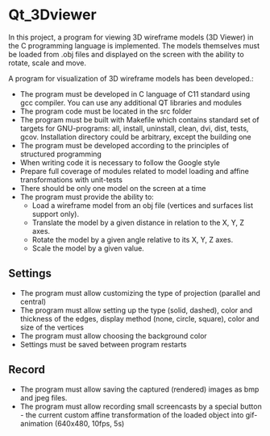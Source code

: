 # Qt_3Dviewer
In this project, a program for viewing 3D wireframe models (3D Viewer) in the C programming language is implemented. The models themselves must be loaded from .obj files and displayed on the screen with the ability to rotate, scale and move.

A program for visualization of 3D wireframe models has been developed.:

- The program must be developed in C language of C11 standard using gcc compiler. You can use any additional QT libraries and modules
- The program code must be located in the src folder
- The program must be built with Makefile which contains standard set of targets for GNU-programs: all, install, uninstall, clean, dvi, dist, tests, gcov. Installation directory could be arbitrary, except the building one
- The program must be developed according to the principles of structured programming
- When writing code it is necessary to follow the Google style
- Prepare full coverage of modules related to model loading and affine transformations with unit-tests
- There should be only one model on the screen at a time
- The program must provide the ability to:
    - Load a wireframe model from an obj file (vertices and surfaces list support only).
    - Translate the model by a given distance in relation to the X, Y, Z axes.
    - Rotate the model by a given angle relative to its X, Y, Z axes.
    - Scale the model by a given value.

## Settings

- The program must allow customizing the type of projection (parallel and central)
- The program must allow setting up the type (solid, dashed), color and thickness of the edges, display method (none, circle, square), color and size of the vertices
- The program must allow choosing the background color
- Settings must be saved between program restarts

## Record

- The program must allow saving the captured (rendered) images as bmp and jpeg files.
- The program must allow recording small screencasts by a special button - the current custom affine transformation of the loaded object into gif-animation (640x480, 10fps, 5s)
